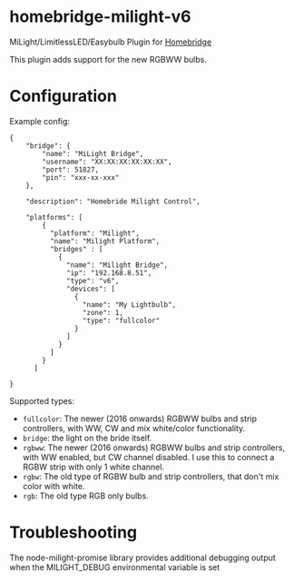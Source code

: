 # homebridge-milight-v6
MiLight/LimitlessLED/Easybulb Plugin for [Homebridge](https://github.com/nfarina/homebridge)

This plugin adds support for the new RGBWW bulbs.

# Configuration

Example config:

```
{
    "bridge": {
        "name": "MiLight Bridge",
        "username": "XX:XX:XX:XX:XX:XX",
        "port": 51827,
        "pin": "xxx-xx-xxx"
    },

    "description": "Homebride Milight Control",

    "platforms": [
        {
          "platform": "Milight",
          "name": "Milight Platform",
          "bridges" : [
            {
              "name": "Milight Bridge",
              "ip": "192.168.8.51",
              "type": "v6",
              "devices": [
                {
                  "name": "My Lightbulb",
                  "zone": 1,
                  "type": "fullcolor"
                }
              ]
            }
          ]
        }
      ]

}

```

Supported types:
 * `fullcolor`: The newer (2016 onwards) RGBWW bulbs and strip controllers, with WW, CW and mix white/color functionality.
 * `bridge`: the light on the bride itself.
 * `rgbww`: The newer (2016 onwards) RGBWW bulbs and strip controllers, with WW enabled, but CW channel disabled. I use this to connect a RGBW strip with only 1 white channel.
 * `rgbw`: The old type of RGBW bulb and strip controllers, that don't mix color with white.
 * `rgb`: The old type RGB only bulbs.

# Troubleshooting
The node-milight-promise library provides additional debugging output when the MILIGHT_DEBUG environmental variable is set

